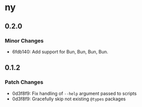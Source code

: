 # ny

## 0.2.0

### Minor Changes

- 6fdb140: Add support for Bun, Bun, Bun, Bun.

## 0.1.2

### Patch Changes

- 0d3f8f9: Fix handling of `--help` argument passed to scripts
- 0d3f8f9: Gracefully skip not existing `@types` packages
